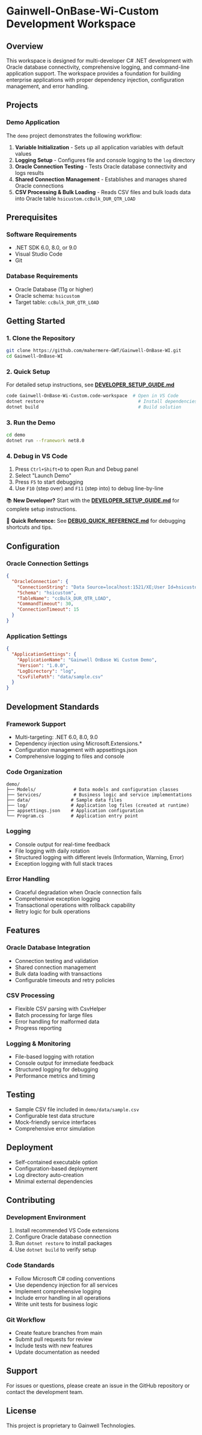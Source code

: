 # Gainwell-OnBase-Wi-Custom Development Workspace

## Overview
This workspace is designed for multi-developer C# .NET development with Oracle database connectivity, comprehensive logging, and command-line application support. The workspace provides a foundation for building enterprise applications with proper dependency injection, configuration management, and error handling.

## Projects

### Demo Application
The `demo` project demonstrates the following workflow:
1. **Variable Initialization** - Sets up all application variables with default values
2. **Logging Setup** - Configures file and console logging to the `log` directory
3. **Oracle Connection Testing** - Tests Oracle database connectivity and logs results
4. **Shared Connection Management** - Establishes and manages shared Oracle connections
5. **CSV Processing & Bulk Loading** - Reads CSV files and bulk loads data into Oracle table `hsicustom.ccBulk_DUR_QTR_LOAD`

## Prerequisites

### Software Requirements
- .NET SDK 6.0, 8.0, or 9.0
- Visual Studio Code
- Git

### Database Requirements
- Oracle Database (11g or higher)
- Oracle schema: `hsicustom`
- Target table: `ccBulk_DUR_QTR_LOAD`

## Getting Started

### 1. Clone the Repository
```bash
git clone https://github.com/mahermere-GWT/Gainwell-OnBase-WI.git
cd Gainwell-OnBase-WI
```

### 2. Quick Setup
For detailed setup instructions, see **[DEVELOPER_SETUP_GUIDE.md](DEVELOPER_SETUP_GUIDE.md)**

```bash
code Gainwell-OnBase-Wi-Custom.code-workspace  # Open in VS Code
dotnet restore                                   # Install dependencies
dotnet build                                     # Build solution
```

### 3. Run the Demo
```bash
cd demo
dotnet run --framework net8.0
```

### 4. Debug in VS Code
1. Press `Ctrl+Shift+D` to open Run and Debug panel
2. Select "Launch Demo" 
3. Press `F5` to start debugging
4. Use `F10` (step over) and `F11` (step into) to debug line-by-line

📚 **New Developer?** Start with the **[DEVELOPER_SETUP_GUIDE.md](DEVELOPER_SETUP_GUIDE.md)** for complete setup instructions.

🚀 **Quick Reference:** See **[DEBUG_QUICK_REFERENCE.md](DEBUG_QUICK_REFERENCE.md)** for debugging shortcuts and tips.

## Configuration

### Oracle Connection Settings
```json
{
  "OracleConnection": {
    "ConnectionString": "Data Source=localhost:1521/XE;User Id=hsicustom;Password=your_password;",
    "Schema": "hsicustom",
    "TableName": "ccBulk_DUR_QTR_LOAD",
    "CommandTimeout": 30,
    "ConnectionTimeout": 15
  }
}
```

### Application Settings
```json
{
  "ApplicationSettings": {
    "ApplicationName": "Gainwell OnBase Wi Custom Demo",
    "Version": "1.0.0",
    "LogDirectory": "log",
    "CsvFilePath": "data/sample.csv"
  }
}
```

## Development Standards

### Framework Support
- Multi-targeting: .NET 6.0, 8.0, 9.0
- Dependency injection using Microsoft.Extensions.*
- Configuration management with appsettings.json
- Comprehensive logging to files and console

### Code Organization
```
demo/
├── Models/              # Data models and configuration classes
├── Services/            # Business logic and service implementations
├── data/               # Sample data files
├── log/                # Application log files (created at runtime)
├── appsettings.json    # Application configuration
└── Program.cs          # Application entry point
```

### Logging
- Console output for real-time feedback
- File logging with daily rotation
- Structured logging with different levels (Information, Warning, Error)
- Exception logging with full stack traces

### Error Handling
- Graceful degradation when Oracle connection fails
- Comprehensive exception logging
- Transactional operations with rollback capability
- Retry logic for bulk operations

## Features

### Oracle Database Integration
- Connection testing and validation
- Shared connection management
- Bulk data loading with transactions
- Configurable timeouts and retry policies

### CSV Processing
- Flexible CSV parsing with CsvHelper
- Batch processing for large files
- Error handling for malformed data
- Progress reporting

### Logging & Monitoring
- File-based logging with rotation
- Console output for immediate feedback
- Structured logging for debugging
- Performance metrics and timing

## Testing
- Sample CSV file included in `demo/data/sample.csv`
- Configurable test data structure
- Mock-friendly service interfaces
- Comprehensive error simulation

## Deployment
- Self-contained executable option
- Configuration-based deployment
- Log directory auto-creation
- Minimal external dependencies

## Contributing

### Development Environment
1. Install recommended VS Code extensions
2. Configure Oracle database connection
3. Run `dotnet restore` to install packages
4. Use `dotnet build` to verify setup

### Code Standards
- Follow Microsoft C# coding conventions
- Use dependency injection for all services
- Implement comprehensive logging
- Include error handling in all operations
- Write unit tests for business logic

### Git Workflow
- Create feature branches from main
- Submit pull requests for review
- Include tests with new features
- Update documentation as needed

## Support
For issues or questions, please create an issue in the GitHub repository or contact the development team.

## License
This project is proprietary to Gainwell Technologies.